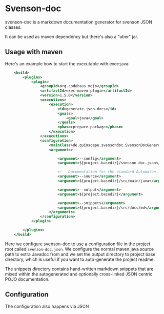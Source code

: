 # Svenson-doc

svenson-doc is a markdown documentation generator for svenson JSON classes.

It can be used as maven dependency but there's also a "uber" jar.

## Usage with maven

Here's an example how to start the executable with exec:java 

```xml
    <build>
        <plugins>
            <plugin>
                <groupId>org.codehaus.mojo</groupId>
                <artifactId>exec-maven-plugin</artifactId>
                <version>1.5.0</version>
                <executions>
                    <execution>
                        <id>generate-json-docs</id>
                        <goals>
                            <goal>java</goal>
                        </goals>
                        <phase>prepare-package</phase>
                    </execution>
                </executions>
                <configuration>
                    <mainClass>de.quinscape.svensondoc.SvensonDocGenerator</mainClass>
                    <arguments>

                        <argument>--config</argument>
                        <argument>${project.basedir}/svenson-doc.json</argument>

                        <!-- Documentation for the standard Automaton logic implementations -->
                        <argument>--source</argument>
                        <argument>${project.basedir}/src/main/java</argument>

                        <argument>--output</argument>
                        <argument>${project.basedir}</argument>

                        <argument>--snippets</argument>
                        <argument>${project.basedir}/src/docs/md</argument>
                    </arguments>
                </configuration>
            </plugin>

        </plugins>
    </build>

```                                                         
Here we configure svenson-doc to use a configuration file in the project root called `svenson-doc.json`. We configure
the normal maven java source path to extra Javadoc from and we set the output directory to project
base directory, which is useful if you want to auto-generate the project readme.

The snippets directory contains hand-written markdown snippets that are mixed
within the autogenerated and optionally cross-linked JSON centric POJO documentation.  

## Configuration

The configuration also happens via JSON

